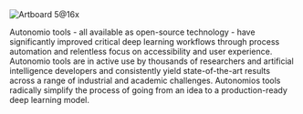 ## 

![Artboard 5@16x](https://user-images.githubusercontent.com/7943188/176994160-0ba06b37-a469-44a2-9ebf-81e31befaad6.png)

Autonomio tools - all available as open-source technology - have significantly improved critical deep learning workflows through process automation and relentless focus on accessibility and user experience. Autonomio tools are in active use by thousands of researchers and artificial intelligence developers and consistently yield state-of-the-art results across a range of industrial and academic challenges. Autonomios tools radically simplify the process of going from an idea to a production-ready deep learning model.
